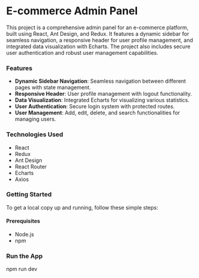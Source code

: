 # E-commerce Admin Panel

This project is a comprehensive admin panel for an e-commerce platform, built using React, Ant Design, and Redux. It features a dynamic sidebar for seamless navigation, a responsive header for user profile management, and integrated data visualization with Echarts. The project also includes secure user authentication and robust user management capabilities.

### Features

- **Dynamic Sidebar Navigation**: Seamless navigation between different pages with state management.
- **Responsive Header**: User profile management with logout functionality.
- **Data Visualization**: Integrated Echarts for visualizing various statistics.
- **User Authentication**: Secure login system with protected routes.
- **User Management**: Add, edit, delete, and search functionalities for managing users.

### Technologies Used

- React
- Redux
- Ant Design
- React Router
- Echarts
- Axios

### Getting Started

To get a local copy up and running, follow these simple steps:

#### Prerequisites

- Node.js
- npm

### Run the App
npm run dev
